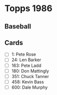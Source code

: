 # Topps 1986 
## Baseball

## Cards

- [ ] 1: Pete Rose<br>
- [ ] 24: Len Barker<br>
- [ ] 163: Pete Ladd<br>
- [ ] 180: Don Mattingly<br>
- [ ] 351: Chuck Tanner<br>
- [ ] 458: Kevin Bass<br>
- [ ] 600: Dale Murphy<br>
